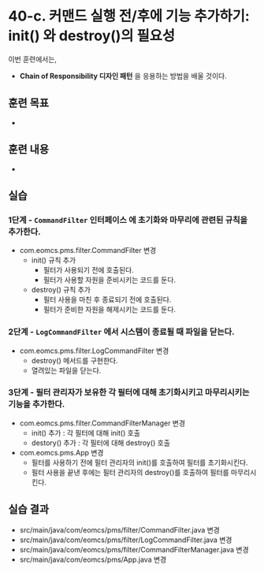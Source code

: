 # 40-c. 커맨드 실행 전/후에 기능 추가하기: init() 와 destroy()의 필요성

이번 훈련에서는,
- **Chain of Responsibility 디자인 패턴** 을 응용하는 방법을 배울 것이다.

## 훈련 목표
-

## 훈련 내용
-

## 실습

### 1단계 - `CommandFilter` 인터페이스 에 초기화와 마무리에 관련된 규칙을 추가한다.

- com.eomcs.pms.filter.CommandFilter 변경
  - init() 규칙 추가
    - 필터가 사용되기 전에 호출된다.
    - 필터가 사용할 자원을 준비시키는 코드를 둔다.
  - destroy() 규칙 추가
    - 필터 사용을 마친 후 종료되기 전에 호출된다.
    - 필터가 준비한 자원을 해제시키는 코드를 둔다.


### 2단계 - `LogCommandFilter` 에서 시스템이 종료될 때 파일을 닫는다.

- com.eomcs.pms.filter.LogCommandFilter 변경
  - destroy() 메서드를 구현한다.
  - 열려있는 파일을 닫는다.

### 3단계 - 필터 관리자가 보유한 각 필터에 대해 초기화시키고 마무리시키는 기능을 추가한다.

- com.eomcs.pms.filter.CommandFilterManager 변경
  - init() 추가 : 각 필터에 대해 init() 호출
  - destory() 추가 : 각 필터에 대해 destroy() 호출
- com.eomcs.pms.App 변경
  - 필터를 사용하기 전에 필터 관리자의 init()를 호출하여 필터를 초기화시킨다.
  - 필터 사용을 끝낸 후에는 필터 관리자의 destroy()를 호출하여 필터를 마무리시킨다.



## 실습 결과
- src/main/java/com/eomcs/pms/filter/CommandFilter.java 변경
- src/main/java/com/eomcs/pms/filter/LogCommandFilter.java 변경
- src/main/java/com/eomcs/pms/filter/CommandFilterManager.java 변경
- src/main/java/com/eomcs/pms/App.java 변경
